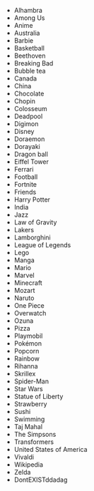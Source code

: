 * Alhambra
* Among Us
* Anime
* Australia
* Barbie
* Basketball
* Beethoven
* Breaking Bad
* Bubble tea
* Canada
* China
* Chocolate
* Chopin
* Colosseum
* Deadpool
* Digimon
* Disney
* Doraemon
* Dorayaki
* Dragon ball
* Eiffel Tower
* Ferrari
* Football
* Fortnite
* Friends
* Harry Potter
* India
* Jazz
* Law of Gravity
* Lakers
* Lamborghini
* League of Legends
* Lego
* Manga
* Mario
* Marvel
* Minecraft
* Mozart
* Naruto
* One Piece
* Overwatch
* Ozuna
* Pizza
* Playmobil
* Pokémon
* Popcorn
* Rainbow
* Rihanna
* Skrillex
* Spider-Man
* Star Wars
* Statue of Liberty
* Strawberry
* Sushi
* Swimming
* Taj Mahal
* The Simpsons
* Transformers
* United States of America
* Vivaldi
* Wikipedia
* Zelda
* DontEXISTddadag
